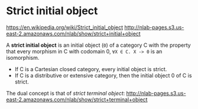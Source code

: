 # Strict initial object

https://en.wikipedia.org/wiki/Strict_initial_object
http://nlab-pages.s3.us-east-2.amazonaws.com/nlab/show/strict+initial+object

A **strict initial object** is an initial object (`0`) of a category C with the property that every morphism in C with codomain 0, `∀X ∈ C. X -> 0` is an isomorphism.

- If C is a Cartesian closed category, every initial object is strict.
- If C is a distributive or extensive category, then the initial object 0 of C is strict.


The dual concept is that of *strict terminal object*:
http://nlab-pages.s3.us-east-2.amazonaws.com/nlab/show/strict+terminal+object
